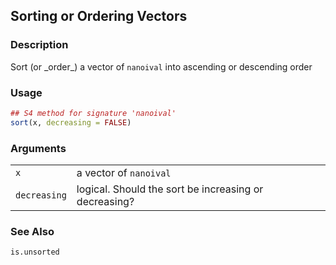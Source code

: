 

## Sorting or Ordering Vectors

### Description

Sort (or \_order\_) a vector of `nanoival` into ascending or descending
order

### Usage

``` R
## S4 method for signature 'nanoival'
sort(x, decreasing = FALSE)
```

### Arguments

|              |                                                       |
|--------------|-------------------------------------------------------|
| `x`          | a vector of `nanoival`                                |
| `decreasing` | logical. Should the sort be increasing or decreasing? |

### See Also

`is.unsorted`


